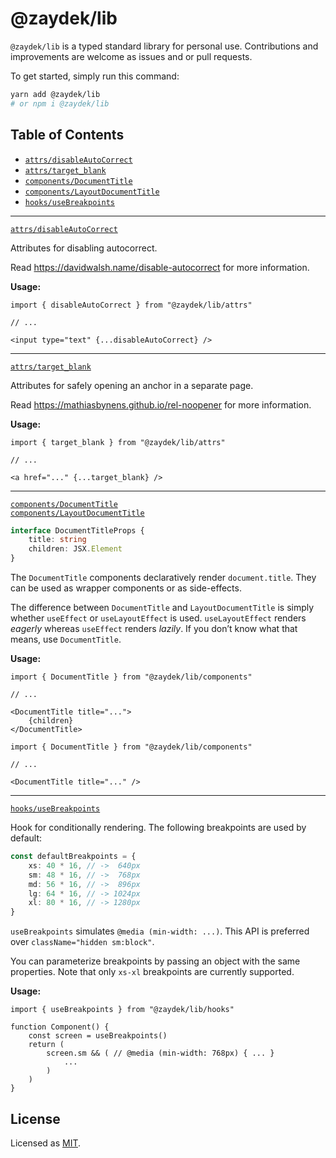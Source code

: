 # @zaydek/lib

`@zaydek/lib` is a typed standard library for personal use. Contributions and improvements are welcome as issues and or pull requests.

To get started, simply run this command:

```bash
yarn add @zaydek/lib
# or npm i @zaydek/lib
```

## Table of Contents

- [`attrs/disableAutoCorrect`](#disableAutoCorrect)
- [`attrs/target_blank`](#target_blank)
- [`components/DocumentTitle`](#DocumentTitle)
- [`components/LayoutDocumentTitle`](#LayoutDocumentTitle)
- [`hooks/useBreakpoints`](#useBreakpoints)

---

<a id="disableAutoCorrect" href="#disableAutoCorrect">`attrs/disableAutoCorrect`</a><br>

Attributes for disabling autocorrect.

Read https://davidwalsh.name/disable-autocorrect for more information.

**Usage:**

<!-- prettier-ignore -->
```tsx
import { disableAutoCorrect } from "@zaydek/lib/attrs"

// ...

<input type="text" {...disableAutoCorrect} />
```

---

<a id="target_blank" href="#target_blank">`attrs/target_blank`</a>

Attributes for safely opening an anchor in a separate page.

Read https://mathiasbynens.github.io/rel-noopener for more information.

**Usage:**

<!-- prettier-ignore -->
```tsx
import { target_blank } from "@zaydek/lib/attrs"

// ...

<a href="..." {...target_blank} />
```

---

<a id="DocumentTitle" href="#DocumentTitle">`components/DocumentTitle`</a><br>
<a id="LayoutDocumentTitle" href="#LayoutDocumentTitle">`components/LayoutDocumentTitle`</a>

```ts
interface DocumentTitleProps {
	title: string
	children: JSX.Element
}
```

The `DocumentTitle` components declaratively render `document.title`. They can be used as wrapper components or as side-effects.

The difference between `DocumentTitle` and `LayoutDocumentTitle` is simply whether `useEffect` or `useLayoutEffect` is used. `useLayoutEffect` renders _eagerly_ whereas `useEffect` renders _lazily_. If you don’t know what that means, use `DocumentTitle`.

**Usage:**

<!-- prettier-ignore -->
```tsx
import { DocumentTitle } from "@zaydek/lib/components"

// ...

<DocumentTitle title="...">
	{children}
</DocumentTitle>
```

<!-- prettier-ignore -->
```tsx
import { DocumentTitle } from "@zaydek/lib/components"

// ...

<DocumentTitle title="..." />
```

---

<a id="useBreakpoints" href="#useBreakpoints">`hooks/useBreakpoints`</a><br>

Hook for conditionally rendering. The following breakpoints are used by default:

```ts
const defaultBreakpoints = {
	xs: 40 * 16, // ->  640px
	sm: 48 * 16, // ->  768px
	md: 56 * 16, // ->  896px
	lg: 64 * 16, // -> 1024px
	xl: 80 * 16, // -> 1280px
}
```

`useBreakpoints` simulates `@media (min-width: ...)`. This API is preferred over `className="hidden sm:block"`.

You can parameterize breakpoints by passing an object with the same properties. Note that only `xs-xl` breakpoints are currently supported.

**Usage:**

```tsx
import { useBreakpoints } from "@zaydek/lib/hooks"

function Component() {
	const screen = useBreakpoints()
	return (
		screen.sm && ( // @media (min-width: 768px) { ... }
			...
		)
	)
}
```

## License

Licensed as [MIT](./LICENSE).
